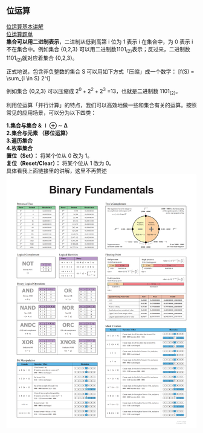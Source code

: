 ## 位运算
[位运算基本讲解](https://leetcode.cn/discuss/post/3571304/cong-ji-he-lun-dao-wei-yun-suan-chang-ji-enve/)  
[位运算题单](https://leetcode.cn/discuss/post/3580371/fen-xiang-gun-ti-dan-wei-yun-suan-ji-chu-nth4/)  
**集合可以用二进制表示**，二进制从低到高第 i 位为 1 表示 i 在集合中，为 0 表示 i 不在集合中。例如集合 {0,2,3} 可以用二进制数$1101_{(2)}$表示；反过来，二进制数$1101_{(2)}$就对应着集合 {0,2,3}。

正式地说，包含非负整数的集合 S 可以用如下方式「压缩」成一个数字：
\[f(S) = \sum_{i \in S} 2^i\]
 
例如集合 {0,2,3} 可以压缩成 $2^0+2^2+2^3$ =13，也就是二进制数 $1101_{(2)}$。  

利用位运算「并行计算」的特点，我们可以高效地做一些和集合有关的运算。按照常见的应用场景，可以分为以下四类：

**1.集合与集合  & ∣ ⊕ ∼ Δ  
2.集合与元素  （移位运算）  
3.遍历集合  
4.枚举集合**  
**置位（Set）：** 将某个位从 0 改为 1。  
**复位（Reset/Clear）：** 将某个位从 1 改为 0。  
具体看我上面链接里的讲解，这里不再赘述  
![](Pictures/位运算.png)
